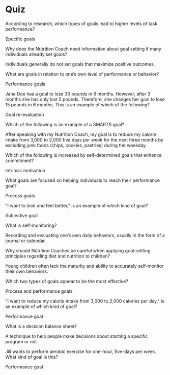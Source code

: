 # Quiz

According to research, which types of goals lead to higher levels of task performance?

Specific goals



Why does the Nutrition Coach need information about goal setting if many individuals already set goals?

Individuals generally do not set goals that maximize positive outcomes.



What are goals in relation to one’s own level of performance or behavior?

Performance goals



Jane Doe has a goal to lose 30 pounds in 6 months. However, after 3 months she has only lost 5 pounds. Therefore, she changes her goal to lose 15 pounds in 6 months. This is an example of which of the following?

Goal re-evaluation



Which of the following is an example of a SMARTS goal?

After speaking with my Nutrition Coach, my goal is to reduce my calorie intake from 3,000 to 2,000 five days per week for the next three months by excluding junk foods \(chips, cookies, pastries\) during the weekday.





Which of the following is increased by self-determined goals that enhance commitment?

Intrinsic motivation



What goals are focused on helping individuals to reach their performance goal?

Process goals



"I want to look and feel better," is an example of which kind of goal?

Subjective goal



What is self-monitoring?

Recording and evaluating one’s own daily behaviors, usually in the form of a journal or calendar.



Why should Nutrition Coaches be careful when applying goal-setting principles regarding diet and nutrition to children?

Young children often lack the maturity and ability to accurately self-monitor their own behaviors.



Which two types of goals appear to be the most effective?

Process and performance goals



"I want to reduce my calorie intake from 3,000 to 2,000 calories per day," is an example of which kind of goal?

Performance goal



What is a decision balance sheet?

A technique to help people make decisions about starting a specific program or not



Jill wants to perform aerobic exercise for one-hour, five-days per week. What kind of goal is this?

Performance goal







